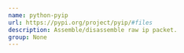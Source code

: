 ```yaml
---
name: python-pyip
url: https://pypi.org/project/pyip/#files
description: Assemble/disassemble raw ip packet.
group: None
---
```


